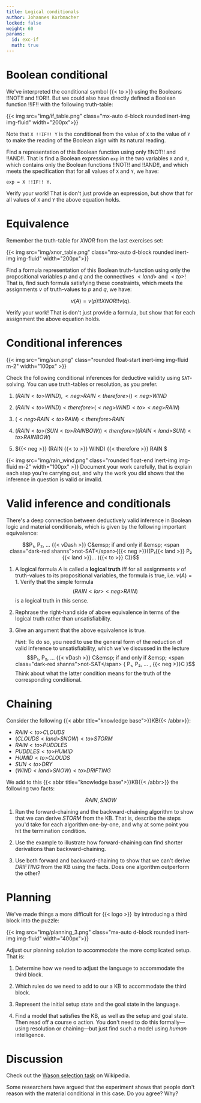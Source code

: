 ```yaml
---
title: Logical conditionals
author: Johannes Korbmacher
locked: false
weight: 60
params: 
  id: exc-if
  math: true
---
```


# Boolean conditional

We've interpreted the conditional symbol {{< to >}} using the Booleans !!NOT!!
and !!OR!!. But we could also have directly defined a Boolean function !!IF!!
with the following truth-table:

{{< img src="img/if_table.png" class="mx-auto d-block rounded inert-img img-fluid" width="200px">}}

Note that ``X !!IF!! Y`` is the conditional from the value of `X` to the value
of `Y` to make the reading of the Boolean align with its natural reading.

Find a representation of this Boolean function using only !!NOT!! and !!AND!!. That is find a Boolean expression `exp` in the two variables `X` and `Y`, which contains only the Boolean functions !!NOT!! and !!AND!!, and which meets the specification that for all values of `X` and `Y`, we have:

```
exp = X !!IF!! Y.
```

Verify your work! That is don't just provide an expression, but show that for all values of `X` and `Y` the above equation holds.

# Equivalence

Remember the truth-table for $XNOR$ from the last exercises set:

{{< img src="img/xnor_table.png" class="mx-auto d-block rounded inert-img img-fluid" width="200px">}}

Find a formula representation of this Boolean truth-function using only the
propositional variables $p$ and $q$ and the connectives ${{< land >}}$ and ${{<
to >}}$! That is, find such formula satisfying these constraints, which meets
the assignments $v$ of truth-values to $p$ and $q$, we have:

$$v(A) = v(p) !!XNOR!! v(q).$$

Verify your work! That is don't just provide a
formula, but show that for each assignment the above
equation holds.

# Conditional inferences


{{< img src="img/sun.png" class="rounded  float-start inert-img img-fluid m-2" width="100px" >}} 

Check the following conditional inferences for deductive validity using
`SAT`-solving. You can use truth-tables or resolution, as you prefer.

1. $(RAIN{{< to >}}WIND), {{< neg >}}RAIN {{< therefore >}} (){{< neg >}}WIND$ 

2. $(RAIN{{< to >}}WIND)  {{< therefore >}}({{< neg >}}WIND {{< to >}} {{< neg >}}RAIN)$

3. $({{< neg >}} RAIN{{< to >}} RAIN)  {{< therefore >}}RAIN$

4. $(RAIN {{< to >}}( SUN {{< to >}} RAINBOW)) {{< therefore >}} ((RAIN {{< land >}} SUN) {{< to >}} RAINBOW)$

5. ${{< neg >}} (RAIN {{< to >}} WIND) {{< therefore >}} RAIN $

{{< img src="img/rain_wind.png" class="rounded  float-end inert-img img-fluid m-2" width="100px" >}} 
Document your work carefully, that is explain each step you're carrying out,
and why the work you did shows that the inference in question is valid or invalid.

# Valid inference and conditionals

There's a deep connection between deductively valid inference in Boolean logic
and material conditionals, which is given by the following important
equivalence:

$$P₁, P₂, … {{< vDash >}} C&emsp; if and only if &emsp; <span class="dark-red shanns">not-SAT</span>{{{< neg >}}((P₁{{< land >}} P₂ {{< land >}}… ){{< to >}} C)}$$

1. A logical formula $A$ is called a **logical truth** iff for all assignments $v$ of truth-values to its propositional variables, the formula is true, i.e. $v(A) = 1$. Verify that the simple formula $$(RAIN {{< lor >}} {{< neg >}}RAIN)$$ is a logical truth in this sense.

2. Rephrase the right-hand side of above equivalence in terms of the logical truth rather than unsatisfiability.

3. Give an argument that the above equivalence is true. 

    _Hint_: To do so, you need to use the general form of the reduction of valid inference to unsatisfiability, which we've discussed in the lecture $$P₁, P₂, … {{< vDash >}} C&emsp; if and only if &emsp; <span class="dark-red shanns">not-SAT</span> { P₁, P₂, … , {{< neg >}}C }$$ Think about what the latter condition means for the truth of the corresponding conditional.

# Chaining

Consider the following {{< abbr title="knowledge base">}}KB{{< /abbr>}}:

- $RAIN {{< to >}} CLOUDS$
- $(CLOUDS {{< land >}} SNOW) {{< to >}} STORM$
- $RAIN {{< to >}} PUDDLES$
- $PUDDLES {{< to >}} HUMID$
- $HUMID {{< to >}} CLOUDS$
- $SUN {{< to >}} DRY$
- $(WIND {{< land >}} SNOW) {{< to >}} DRIFTING$

We add to this {{< abbr title="knowledge base">}}KB{{< /abbr>}} the following two facts:

$$RAIN, SNOW$$

1. Run the forward-chaining and the backward-chaining algorithm to show that we can derive $STORM$ from the KB. That is, describe the steps you'd take for each algorithm one-by-one, and why at some point you hit the termination condition.

2. Use the example to illustrate how forward-chaining can find shorter derivations than backward-chaining. 

3. Use both forward and backward-chaining to show that we can't derive $DRIFTING$ from the KB using the facts. Does one algorithm outperform the other?

# Planning

We've made things a more difficult for {{< logo >}}&ThinSpace; by introducing a third block into the puzzle:

{{< img src="img/planning_3.png" class="mx-auto d-block rounded inert-img img-fluid" width="400px">}}

Adjust our planning solution to accommodate the more complicated setup. That is:

1. Determine how we need to adjust the language to accommodate the third block.

2. Which rules do we need to add to our a KB to accommodate the third block.

3. Represent the initial setup state and the goal state in the language.

4. Find a model that satisfies the KB, as well as the setup and goal state. Then read off a course o action. You don't need to do this formally—using resolution or chaining—but just find such a model using _human_ intelligence.

# Discussion

Check out the [Wason selection
task](https://en.wikipedia.org/wiki/Wason_selection_task) on Wikipedia.

Some researchers have argued that the experiment shows that people don't reason with
the material conditional in this case. Do you agree? Why?
